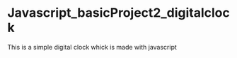 # Javascript_basicProject2_digitalclock
This is a simple digital clock whick is made with javascript
